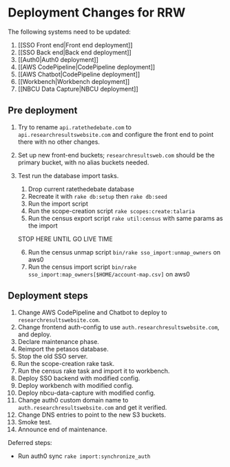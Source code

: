 # Deployment Changes for RRW

The following systems need to be updated:
1. [[SSO Front end|Front end deployment]]
2. [[SSO Back end|Back end deployment]]
3. [[Auth0|Auth0 deployment]]
4. [[AWS CodePipeline|CodePipeline deployment]]
5. [[AWS Chatbot|CodePipeline deployment]]
6. [[Workbench|Workbench deployment]]
7. [[NBCU Data Capture|NBCU deployment]]

## Pre deployment
1. Try to rename `api.ratethedebate.com` to `api.researchresultswebsite.com` and configure the front end to point there with no other changes.
2. Set up new front-end buckets; `researchresultsweb.com` should be the primary bucket, with no alias buckets needed.
3. Test run the database import tasks.
   1. Drop current ratethedebate database
   2. Recreate it with `rake db:setup` then `rake db:seed`
   3. Run the import script
   4. Run the scope-creation script `rake scopes:create:talaria`
   5. Run the census export script `rake util:census` with same params as the import
     
   STOP HERE UNTIL GO LIVE TIME
     
   6. Run the census unmap script `bin/rake sso_import:unmap_owners` on aws0
   7. Run the census import script `bin/rake sso_import:map_owners[$HOME/account-map.csv]` on aws0

## Deployment steps
1. Change AWS CodePipeline and Chatbot to deploy to `researchresultswebsite.com`.
2. Change frontend auth-config to use `auth.researchresultswebsite.com`, and deploy.
3. Declare maintenance phase.
4. Reimport the petasos database.
5. Stop the old SSO server.
6. Run the scope-creation rake task.
7. Run the census rake task and import it to workbench.
8. Deploy SSO backend with modified config.
9. Deploy workbench with modified config.
10. Deploy nbcu-data-capture with modified config.
11. Change auth0 custom domain name to `auth.researchresultswebsite.com` and get it verified.
12. Change DNS entries to point to the new S3 buckets.
13. Smoke test.
14. Announce end of maintenance.

Deferred steps:

* Run auth0 sync `rake import:synchronize_auth`
